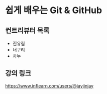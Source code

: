 # 쉽게 배우는 Git & GitHub

## 컨트리뷰터 목록

-   진유림
-   너구리
-   차누

## 강의 링크

https://www.inflearn.com/users/@jayjinjay
